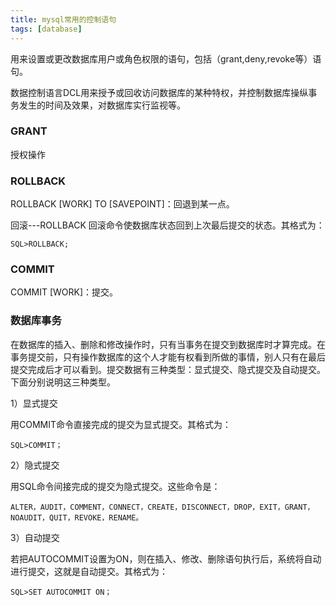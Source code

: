 ```yaml
---
title: mysql常用的控制语句
tags: [database]
---
```


用来设置或更改数据库用户或角色权限的语句，包括（grant,deny,revoke等）语句。

数据控制语言DCL用来授予或回收访问数据库的某种特权，并控制数据库操纵事务发生的时间及效果，对数据库实行监视等。

### GRANT

授权操作

### ROLLBACK

ROLLBACK [WORK] TO [SAVEPOINT]：回退到某一点。

回滚---ROLLBACK
回滚命令使数据库状态回到上次最后提交的状态。其格式为：

```
SQL>ROLLBACK;
```

### COMMIT

COMMIT [WORK]：提交。

### 数据库事务

在数据库的插入、删除和修改操作时，只有当事务在提交到数据库时才算完成。在事务提交前，只有操作数据库的这个人才能有权看到所做的事情，别人只有在最后提交完成后才可以看到。提交数据有三种类型：显式提交、隐式提交及自动提交。下面分别说明这三种类型。

1）显式提交

用COMMIT命令直接完成的提交为显式提交。其格式为：

```
SQL>COMMIT；
```

2）隐式提交

用SQL命令间接完成的提交为隐式提交。这些命令是：

```
ALTER，AUDIT，COMMENT，CONNECT，CREATE，DISCONNECT，DROP，EXIT，GRANT，NOAUDIT，QUIT，REVOKE，RENAME。
```

3）自动提交

若把AUTOCOMMIT设置为ON，则在插入、修改、删除语句执行后，系统将自动进行提交，这就是自动提交。其格式为：

```
SQL>SET AUTOCOMMIT ON；
```